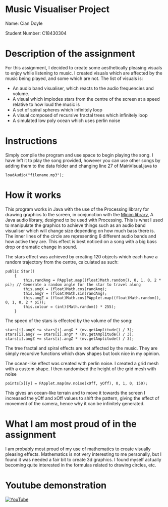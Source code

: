 # Music Visualiser Project

Name: Cian Doyle

Student Number: C18430304

# Description of the assignment
For this assignment, I decided to create some aesthetically pleasing visuals to enjoy while listening to music.
I created visuals which are affected by the music being played, and some which are not. The list of visuals is:
- An audio band visualiser, which reacts to the audio frequencies and volume.
- A visual which implodes stars from the centre of the screen at a speed relative to how loud the music is
- A set of spiral spheres which infinitely loop 
- A visual composed of recursive fractal trees which infinitely loop
- A simulated low poly ocean which uses perlin noise

# Instructions
Simply compile the program and use space to begin playing the song. I have left it to play the song provided, however 
you can use other songs by adding them to the data folder and changing line 27 of MainVisual.java to
``` 
loadAudio("filename.mp3");
```
# How it works
This program works in Java with the use of the Processing library for drawing graphics to the screen, 
in conjunction with the [Minim library](https://github.com/ddf/Minim), A Java audio library, designed to be used with Processing. This is what I used to manipulate the graphics to achieve things such as an audio band visualiser which 
will change size depending on how much bass there is. The inner lines of the circle are representing 6 different audio bands and how active they are. This effect is best noticed on a song with a big bass drop or dramatic change in sound.

The stars effect was achieved by creating 120 objects which each have a random trajectory from the centre, calculated as such:
```
public Star()
    {
        this.randAng = PApplet.map((float)Math.random(), 0, 1, 0, 2 * pi); // Generate a random angle for the star to travel along
        this.angX = (float)Math.cos(randAng);
        this.angY = (float)Math.sin(randAng); 
        this.angZ = (float)Math.cos(PApplet.map((float)Math.random(), 0, 1, 0, 2 * pi)); 
        this.colour = (int)(Math.random() * 255);
    }
```
The speed of the stars is effected by the volume of the song:
```
stars[i].angX += stars[i].angX * (mv.getAmplitude() / 3);
stars[i].angY += stars[i].angY * (mv.getAmplitude() / 3);  
stars[i].angZ += stars[i].angZ * (mv.getAmplitude() / 3);
```
The tree fractal and spiral effects are not affected by the music. They are simply recursive functions which draw
shapes but look nice in my opinion. 

The ocean-like effect was created with perlin noise. I created a grid mesh with a custom shape. I then randomised the height of the grid mesh with noise
```
points[x][y] = PApplet.map(mv.noise(xOff, yOff), 0, 1, 0, 150);
```
This gives an ocean-like terrain and to move it towards the screen I increased the yOff and xOff values to shift the pattern, giving the effect of movement of the camera, hence why it can be infinitely generated.
# What I am most proud of in the assignment
I am probably most proud of my use of mathematics to create visually pleasing effects. Mathematics is not very interesting to me personally, but I found it was needed a fair bit to create 3d graphics. I found myself actually becoming quite interested in the formulas related to drawing circles, etc.
# Youtube demonstration

[![YouTube](http://img.youtube.com/vi/N5t7hB70aVk/0.jpg)](https://www.youtube.com/watch?v=N5t7hB70aVk)

